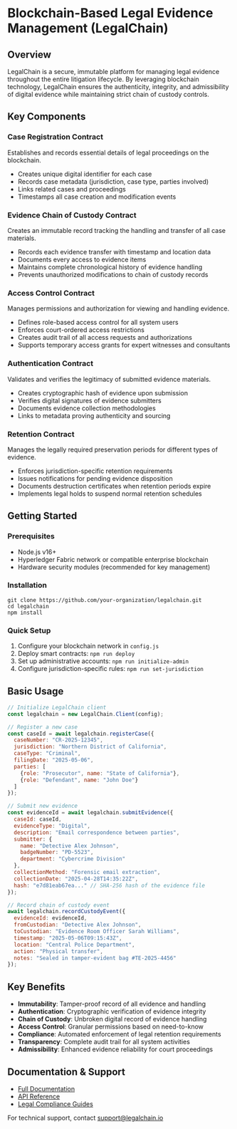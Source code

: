 # Blockchain-Based Legal Evidence Management (LegalChain)

## Overview

LegalChain is a secure, immutable platform for managing legal evidence throughout the entire litigation lifecycle. By leveraging blockchain technology, LegalChain ensures the authenticity, integrity, and admissibility of digital evidence while maintaining strict chain of custody controls.

## Key Components

### Case Registration Contract
Establishes and records essential details of legal proceedings on the blockchain.
- Creates unique digital identifier for each case
- Records case metadata (jurisdiction, case type, parties involved)
- Links related cases and proceedings
- Timestamps all case creation and modification events

### Evidence Chain of Custody Contract
Creates an immutable record tracking the handling and transfer of all case materials.
- Records each evidence transfer with timestamp and location data
- Documents every access to evidence items
- Maintains complete chronological history of evidence handling
- Prevents unauthorized modifications to chain of custody records

### Access Control Contract
Manages permissions and authorization for viewing and handling evidence.
- Defines role-based access control for all system users
- Enforces court-ordered access restrictions
- Creates audit trail of all access requests and authorizations
- Supports temporary access grants for expert witnesses and consultants

### Authentication Contract
Validates and verifies the legitimacy of submitted evidence materials.
- Creates cryptographic hash of evidence upon submission
- Verifies digital signatures of evidence submitters
- Documents evidence collection methodologies
- Links to metadata proving authenticity and sourcing

### Retention Contract
Manages the legally required preservation periods for different types of evidence.
- Enforces jurisdiction-specific retention requirements
- Issues notifications for pending evidence disposition
- Documents destruction certificates when retention periods expire
- Implements legal holds to suspend normal retention schedules

## Getting Started

### Prerequisites
- Node.js v16+
- Hyperledger Fabric network or compatible enterprise blockchain
- Hardware security modules (recommended for key management)

### Installation
```
git clone https://github.com/your-organization/legalchain.git
cd legalchain
npm install
```

### Quick Setup
1. Configure your blockchain network in `config.js`
2. Deploy smart contracts: `npm run deploy`
3. Set up administrative accounts: `npm run initialize-admin`
4. Configure jurisdiction-specific rules: `npm run set-jurisdiction`

## Basic Usage

```javascript
// Initialize LegalChain client
const legalchain = new LegalChain.Client(config);

// Register a new case
const caseId = await legalchain.registerCase({
  caseNumber: "CR-2025-12345",
  jurisdiction: "Northern District of California",
  caseType: "Criminal",
  filingDate: "2025-05-06",
  parties: [
    {role: "Prosecutor", name: "State of California"},
    {role: "Defendant", name: "John Doe"}
  ]
});

// Submit new evidence
const evidenceId = await legalchain.submitEvidence({
  caseId: caseId,
  evidenceType: "Digital",
  description: "Email correspondence between parties",
  submitter: {
    name: "Detective Alex Johnson",
    badgeNumber: "PD-5523",
    department: "Cybercrime Division"
  },
  collectionMethod: "Forensic email extraction",
  collectionDate: "2025-04-28T14:35:22Z",
  hash: "e7d81eab67ea..." // SHA-256 hash of the evidence file
});

// Record chain of custody event
await legalchain.recordCustodyEvent({
  evidenceId: evidenceId,
  fromCustodian: "Detective Alex Johnson",
  toCustodian: "Evidence Room Officer Sarah Williams",
  timestamp: "2025-05-06T09:15:43Z",
  location: "Central Police Department",
  action: "Physical transfer",
  notes: "Sealed in tamper-evident bag #TE-2025-4456"
});
```

## Key Benefits

- **Immutability**: Tamper-proof record of all evidence and handling
- **Authentication**: Cryptographic verification of evidence integrity
- **Chain of Custody**: Unbroken digital record of evidence handling
- **Access Control**: Granular permissions based on need-to-know
- **Compliance**: Automated enforcement of legal retention requirements
- **Transparency**: Complete audit trail for all system activities
- **Admissibility**: Enhanced evidence reliability for court proceedings

## Documentation & Support

- [Full Documentation](https://docs.legalchain.io)
- [API Reference](https://api.legalchain.io)
- [Legal Compliance Guides](https://compliance.legalchain.io)

For technical support, contact [support@legalchain.io](mailto:support@legalchain.io)
